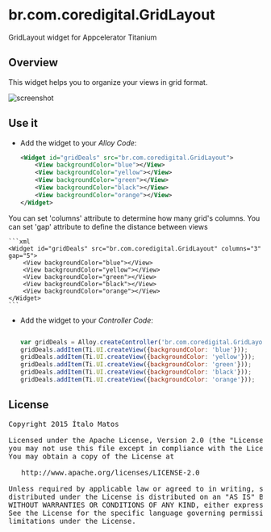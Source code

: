 # br.com.coredigital.GridLayout
GridLayout widget for Appcelerator Titanium


## Overview
This widget helps you to organize your views in grid format.

![screenshot](https://raw.github.com/coredigital/br.com.coredigital.GridLayout/master/docs/screenshot.png)

## Use it

* Add the widget to your *Alloy Code*:

	```xml
	<Widget id="gridDeals" src="br.com.coredigital.GridLayout">
	    <View backgroundColor="blue"></View>
	    <View backgroundColor="yellow"></View>
	    <View backgroundColor="green"></View>
	    <View backgroundColor="black"></View>
	    <View backgroundColor="orange"></View>
	</Widget>
	```
You can set 'columns' attribute to determine how many grid's columns.
You can set 'gap' attribute to define the distance between views

	```xml
	<Widget id="gridDeals" src="br.com.coredigital.GridLayout" columns="3" gap="5">
	    <View backgroundColor="blue"></View>
	    <View backgroundColor="yellow"></View>
	    <View backgroundColor="green"></View>
	    <View backgroundColor="black"></View>
	    <View backgroundColor="orange"></View>
	</Widget>
	```


* Add the widget to your *Controller Code*:
	```javascript

	var gridDeals = Alloy.createController('br.com.coredigital.GridLayout');
	gridDeals.addItem(Ti.UI.createView({backgroundColor: 'blue'}));
	gridDeals.addItem(Ti.UI.createView({backgroundColor: 'yellow'}));
	gridDeals.addItem(Ti.UI.createView({backgroundColor: 'green'}));
	gridDeals.addItem(Ti.UI.createView({backgroundColor: 'black'}));
	gridDeals.addItem(Ti.UI.createView({backgroundColor: 'orange'}));
	
	```
## License

<pre>
Copyright 2015 Ítalo Matos

Licensed under the Apache License, Version 2.0 (the "License");
you may not use this file except in compliance with the License.
You may obtain a copy of the License at

   http://www.apache.org/licenses/LICENSE-2.0

Unless required by applicable law or agreed to in writing, software
distributed under the License is distributed on an "AS IS" BASIS,
WITHOUT WARRANTIES OR CONDITIONS OF ANY KIND, either express or implied.
See the License for the specific language governing permissions and
limitations under the License.
</pre>


